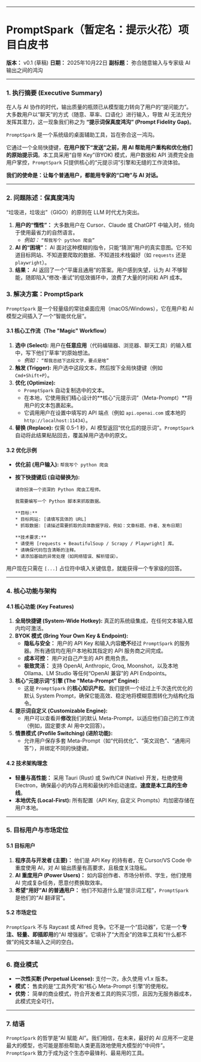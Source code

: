 -----

# PromptSpark（暂定名：提示火花）项目白皮书

**版本：** v0.1 (草稿)
**日期：** 2025年10月22日
**副标题：** 弥合随意输入与专家级 AI 输出之间的鸿沟

-----

### 1\. 执行摘要 (Executive Summary)

在人与 AI 协作的时代，输出质量的瓶颈已从模型能力转向了用户的“提问能力”。大多数用户以“聊天”的方式（随意、草率、口语化）进行输入，导致 AI 无法充分发挥其潜力，这一现象我们称之为 **“提示词保真度鸿沟” (Prompt Fidelity Gap)**。

`PromptSpark` 是一个系统级的桌面辅助工具，旨在弥合这一鸿沟。

它通过一个全局快捷键，**在用户按下“发送”之前，用 AI 帮助用户重构和优化他们的原始提示词**。本工具采用“自带 Key”(BYOK) 模式，用户数据和 API 消费完全由用户掌控，`PromptSpark` 只提供核心的“元提示词”引擎和无缝的工作流体验。

**我们的使命是：让每个普通用户，都能用专家的“口吻”与 AI 对话。**

-----

### 2\. 问题陈述：保真度鸿沟

“垃圾进，垃圾出”（GIGO）的原则在 LLM 时代尤为突出。

1.  **用户的“惰性”：** 大多数用户在 Cursor、Claude 或 ChatGPT 中输入时，倾向于使用最省力的自然语言。
      * *例如：* `“帮我写个 python 爬虫”`
2.  **AI 的“困境”：** AI 面对这种模糊的指令，只能“猜测”用户的真实意图。它不知道目标网站、不知道要爬取的数据、不知道技术栈偏好（如 `requests` 还是 `playwright`）。
3.  **结果：** AI 返回了一个“平庸且通用”的答案。用户感到失望，认为 AI 不够智能，随即陷入“修改-重试”的低效循环中，浪费了大量的时间和 API 成本。

### 3\. 解决方案：PromptSpark

`PromptSpark` 是一个轻量级的常驻桌面应用（macOS/Windows），它在用户和 AI 模型之间插入了一个“智能优化层”。

#### 3.1 核心工作流（The "Magic" Workflow）

1.  **选中 (Select):** 用户在**任意应用**（代码编辑器、浏览器、聊天工具）的输入框中，写下他们“草率”的原始想法。
      * *例如：* `“帮我总结下这段文字，要点是啥”`
2.  **触发 (Trigger):** 用户选中这段文本，然后按下全局快捷键（例如 `Cmd+Shift+P`）。
3.  **优化 (Optimize):**
      * `PromptSpark` 自动复制选中的文本。
      * 在本地，它使用我们精心设计的\*\*核心“元提示词”（Meta-Prompt）\*\*将用户的文本包裹起来。
      * 它调用用户在设置中填写的 API 端点（例如 `api.openai.com` 或本地的 `http://localhost:11434`）。
4.  **替换 (Replace):** 仅需 0.5-1 秒，AI 模型返回“优化后的提示词”。`PromptSpark` 自动将此结果粘贴回去，覆盖掉用户选中的原文。

#### 3.2 优化示例

  * **优化前 (用户输入):**
    `帮我写个 python 爬虫`

  * **按下快捷键后 (自动替换为):**

    ```
    请你扮演一个资深的 Python 爬虫工程师。

    我需要编写一个 Python 脚本来抓取数据。

    **目标:**
    * 目标网站: [请填写具体的 URL]
    * 抓取数据: [请描述需要抓取的具体数据字段，例如：文章标题、作者、发布日期]

    **技术要求:**
    * 请使用 [requests + BeautifulSoup / Scrapy / Playwright] 库。
    * 请确保代码包含清晰的注释。
    * 请添加基础的异常处理（如网络错误、解析错误）。
    ```

用户现在只需在 `[...]` 占位符中填入关键信息，就能获得一个专家级的回答。

-----

### 4\. 核心功能与架构

#### 4.1 核心功能 (Key Features)

1.  **全局快捷键 (System-Wide Hotkey):** 真正的系统级集成，在任何文本输入框内均可激活。
2.  **BYOK 模式 (Bring Your Own Key & Endpoint):**
      * **隐私与安全：** 用户的 API Key 和输入内容**绝不**经过 `PromptSpark` 的服务器。所有通信均在用户本地和其指定的 API 服务商之间完成。
      * **成本可控：** 用户对自己产生的 API 费用负责。
      * **极致灵活：** 支持 OpenAI, Anthropic, Groq, Moonshot，以及本地 Ollama、LM Studio 等任何“OpenAI 兼容”的 API Endpoints。
3.  **核心“元提示词”引擎 (The "Meta-Prompt" Engine):**
      * 这是 `PromptSpark` 的**核心知识产权**。我们提供一个经过上千次迭代优化的默认 System Prompt，确保它能高效、稳定地将模糊意图转化为结构化指令。
4.  **提示词自定义 (Customizable Engine):**
      * 用户可以查看并**修改**我们的默认 Meta-Prompt，以适应他们自己的工作流（例如，固定要求 AI 用中文回答）。
5.  **情景模式 (Profile Switching) (进阶功能):**
      * 允许用户保存多套 Meta-Prompt（如“代码优化”、“英文润色”、“通用问答”），并绑定不同的快捷键。

#### 4.2 技术架构理念

  * **轻量与高性能：** 采用 Tauri (Rust) 或 Swift/C\# (Native) 开发，杜绝使用 Electron，确保最小的内存占用和最快的冷启动速度。**速度是本工具的生命线**。
  * **本地优先 (Local-First):** 所有配置（API Key, 自定义 Prompts）均加密存储在用户本地。

-----

### 5\. 目标用户与市场定位

#### 5.1 目标用户

1.  **程序员与开发者 (主要)：** 他们是 API Key 的持有者，在 Cursor/VS Code 中重度使用 AI，对 AI 输出质量有高要求，且极度关注隐私。
2.  **AI 重度用户 (Power Users)：** 如内容创作者、市场分析师、学生，他们使用 AI 完成复杂任务，愿意付费换取效率。
3.  **希望“用好”AI 的普通用户：** 他们不知道什么是“提示词工程”，`PromptSpark` 是他们的“AI 翻译官”。

#### 5.2 市场定位

`PromptSpark` 不与 Raycast 或 Alfred 竞争。它不是一个“启动器”，它是一个**专注、轻量、即插即用**的“AI 增强器”。它填补了“大而全”的效率工具和“什么都不做”的纯文本输入之间的空白。

-----

### 6\. 商业模式

  * **一次性买断 (Perpetual License):** 支付一次，永久使用 v1.x 版本。
  * **模式：** 售卖的是“工具外壳”和“核心 Meta-Prompt 引擎”的使用权。
  * **优势：** 简单的商业模式，符合开发者工具的购买习惯，且因为无服务器成本，此模式完全可行。

-----

### 7\. 结语

`PromptSpark` 的哲学是“AI 赋能 AI”。我们相信，在未来，最好的 AI 应用不一定是最大的模型，也可能是那些帮助人类更高效地使用大模型的“中间件”。`PromptSpark` 致力于成为这个生态中最锋利、最易用的工具。